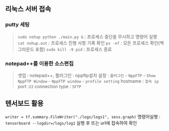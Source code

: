 ## 리눅스 서버 접속
### putty 세팅
 >`sudo nohup python ./main.py &` : 프로세스 중단을 무시하고 명령어 실행
 `cat nohup.out` :  프로세스 진행 사항 기록 확인
 `ps -ef` : 모든 프로세스 확인(백그라운드 포함)
 `sudo kill -9 pid` : 프로세스 종료

 ### notepad++를 이용한 소스편집
 >셋업 : notepad++, 플러그인 : nppftp설치
설정 : `플러그인` - `NppFTP` - `Show NppFTP Window` - `NppFTP window` - `profile setting`
hostname : `접속 ip`
port :`22`
connection type : `SFTP`

## 텐서보드 활용

`writer = tf.summary.FileWriter("./logs/logs1", sess.graph)`
명령어실행 : `tensorboard --logdir=/logs/log1`
실행 후 뜨는 url에 접속하여 확인
